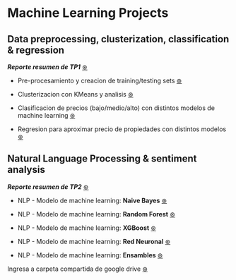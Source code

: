 # Machine Learning Projects

## Data preprocessing, clusterization, classification & regression

**_Reporte resumen de TP1_** [⊛](https://github.com/kikiymini/7506R-1C2024-GRUPO02/blob/main/TP1/7506R_TP1_GRUPO02_REPORTE.pdf)

* Pre-procesamiento y creacion de training/testing sets [⊛](https://github.com/kikiymini/7506R-1C2024-GRUPO02/blob/main/TP1/7506R_TP1_GRUPO02_ENTREGA_N1.ipynb)

* Clusterizacion con KMeans y analisis [⊛](https://github.com/kikiymini/7506R-1C2024-GRUPO02/blob/main/TP1/7506R_TP1_GRUPO02_ENTREGA_N2.ipynb)

* Clasificacion de precios (bajo/medio/alto) con distintos modelos de machine learning [⊛](https://github.com/kikiymini/7506R-1C2024-GRUPO02/blob/main/TP1/7506R_TP1_GRUPO02_ENTREGA_N3.ipynb)

* Regresion para aproximar precio de propiedades con distintos modelos [⊛](https://github.com/kikiymini/7506R-1C2024-GRUPO02/blob/main/TP1/7506R_TP1_GRUPO02_ENTREGA_N4.ipynb)

## Natural Language Processing & sentiment analysis

**_Reporte resumen de TP2_** [⊛](https://github.com/kikiymini/7506R-1C2024-GRUPO02/blob/main/TP2/7506R_TP2_GRUPO02_REPORTE.pdf)

* NLP - Modelo de machine learning: **Naive Bayes** [⊛](https://github.com/kikiymini/7506R-1C2024-GRUPO02/blob/main/TP2/7506R_TP2_GRUPO02_ENTREGA_N1.ipynb)

* NLP - Modelo de machine learning: **Random Forest** [⊛](https://github.com/kikiymini/7506R-1C2024-GRUPO02/blob/main/TP2/7506R_TP2_GRUPO02_ENTREGA_N2.ipynb)

* NLP - Modelo de machine learning: **XGBoost** [⊛](https://github.com/kikiymini/7506R-1C2024-GRUPO02/blob/main/TP2/7506R_TP2_GRUPO02_ENTREGA_N3.ipynb)

* NLP - Modelo de machine learning: **Red Neuronal** [⊛](https://github.com/kikiymini/7506R-1C2024-GRUPO02/blob/main/TP2/7506R_TP2_GRUPO02_ENTREGA_N4.ipynb)

* NLP - Modelo de machine learning: **Ensambles** [⊛](https://github.com/kikiymini/7506R-1C2024-GRUPO02/blob/main/TP2/7506R_TP2_GRUPO02_ENTREGA_N5.ipynb)

Ingresa a carpeta compartida de google drive [⊛](https://drive.google.com/drive/u/0/folders/1m4c5cizIzkfp0Puo_tMrgzsoEWGIYzJ7)
